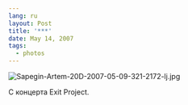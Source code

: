 ```yaml
---
lang: ru
layout: Post
title: '***'
date: May 14, 2007
tags:
  - photos
---
```


![Sapegin-Artem-20D-2007-05-09-321-2172-lj.jpg](upload://Sapegin-Artem-20D-2007-05-09-321-2172-lj.jpg)

С концерта Exit Project.
